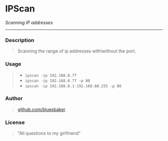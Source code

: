 # IPScan
*Scanning IP addresses*
___

### Description 
> Scanning the range of ip addresses with\without the port.

### Usage 
> * `ipscan -ip 192.168.0.77`
> * `ipscan -ip 192.168.0.77 -p 80`
> * `ipscan -ip 192.168.0.1-192.168.88.255 -p 80`

### Author
> [github.com/bluesbaker](http://github.com/bluesbaker)

### License
> "All questions to my girlfriend"
